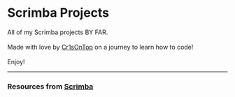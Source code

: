 # Scrimba Projects
All of my Scrimba projects BY FAR.<br>
<br>
Made with love by <a href="https://github.com/Cr1sOnTop">Cr1sOnTop</a> on a journey to learn how to code!<br>
<br>
Enjoy!

<hr>
<h3>Resources from <a href="https://scrimba.com">Scrimba</a></h3>
